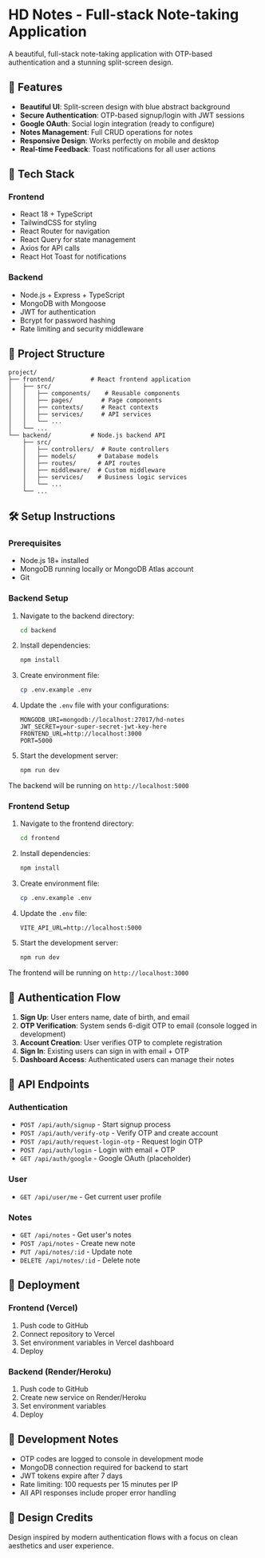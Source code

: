 # HD Notes - Full-stack Note-taking Application

A beautiful, full-stack note-taking application with OTP-based authentication and a stunning split-screen design.

## 🌟 Features

- **Beautiful UI**: Split-screen design with blue abstract background
- **Secure Authentication**: OTP-based signup/login with JWT sessions
- **Google OAuth**: Social login integration (ready to configure)
- **Notes Management**: Full CRUD operations for notes
- **Responsive Design**: Works perfectly on mobile and desktop
- **Real-time Feedback**: Toast notifications for all user actions

## 🚀 Tech Stack

### Frontend
- React 18 + TypeScript
- TailwindCSS for styling
- React Router for navigation
- React Query for state management
- Axios for API calls
- React Hot Toast for notifications

### Backend
- Node.js + Express + TypeScript
- MongoDB with Mongoose
- JWT for authentication
- Bcrypt for password hashing
- Rate limiting and security middleware

## 📁 Project Structure

```
project/
├── frontend/          # React frontend application
│   ├── src/
│   │   ├── components/    # Reusable components
│   │   ├── pages/        # Page components
│   │   ├── contexts/     # React contexts
│   │   ├── services/     # API services
│   │   └── ...
│   └── ...
└── backend/           # Node.js backend API
    ├── src/
    │   ├── controllers/  # Route controllers
    │   ├── models/      # Database models
    │   ├── routes/      # API routes
    │   ├── middleware/  # Custom middleware
    │   ├── services/    # Business logic services
    │   └── ...
    └── ...
```

## 🛠️ Setup Instructions

### Prerequisites
- Node.js 18+ installed
- MongoDB running locally or MongoDB Atlas account
- Git

### Backend Setup

1. Navigate to the backend directory:
   ```bash
   cd backend
   ```

2. Install dependencies:
   ```bash
   npm install
   ```

3. Create environment file:
   ```bash
   cp .env.example .env
   ```

4. Update the `.env` file with your configurations:
   ```env
   MONGODB_URI=mongodb://localhost:27017/hd-notes
   JWT_SECRET=your-super-secret-jwt-key-here
   FRONTEND_URL=http://localhost:3000
   PORT=5000
   ```

5. Start the development server:
   ```bash
   npm run dev
   ```

The backend will be running on `http://localhost:5000`

### Frontend Setup

1. Navigate to the frontend directory:
   ```bash
   cd frontend
   ```

2. Install dependencies:
   ```bash
   npm install
   ```

3. Create environment file:
   ```bash
   cp .env.example .env
   ```

4. Update the `.env` file:
   ```env
   VITE_API_URL=http://localhost:5000
   ```

5. Start the development server:
   ```bash
   npm run dev
   ```

The frontend will be running on `http://localhost:3000`

## 🔐 Authentication Flow

1. **Sign Up**: User enters name, date of birth, and email
2. **OTP Verification**: System sends 6-digit OTP to email (console logged in development)
3. **Account Creation**: User verifies OTP to complete registration
4. **Sign In**: Existing users can sign in with email + OTP
5. **Dashboard Access**: Authenticated users can manage their notes

## 📝 API Endpoints

### Authentication
- `POST /api/auth/signup` - Start signup process
- `POST /api/auth/verify-otp` - Verify OTP and create account
- `POST /api/auth/request-login-otp` - Request login OTP
- `POST /api/auth/login` - Login with email + OTP
- `GET /api/auth/google` - Google OAuth (placeholder)

### User
- `GET /api/user/me` - Get current user profile

### Notes
- `GET /api/notes` - Get user's notes
- `POST /api/notes` - Create new note
- `PUT /api/notes/:id` - Update note
- `DELETE /api/notes/:id` - Delete note

## 🚀 Deployment

### Frontend (Vercel)
1. Push code to GitHub
2. Connect repository to Vercel
3. Set environment variables in Vercel dashboard
4. Deploy

### Backend (Render/Heroku)
1. Push code to GitHub
2. Create new service on Render/Heroku
3. Set environment variables
4. Deploy

## 🔧 Development Notes

- OTP codes are logged to console in development mode
- MongoDB connection required for backend to start
- JWT tokens expire after 7 days
- Rate limiting: 100 requests per 15 minutes per IP
- All API responses include proper error handling

## 🎨 Design Credits

Design inspired by modern authentication flows with a focus on clean aesthetics and user experience.
